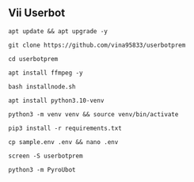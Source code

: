 ## Vii Userbot
```
apt update && apt upgrade -y
```
```
git clone https://github.com/vina95833/userbotprem
```
```
cd userbotprem
```
```
apt install ffmpeg -y
```
```
bash installnode.sh
```
```
apt install python3.10-venv
```
```
python3 -m venv venv && source venv/bin/activate
```
```
pip3 install -r requirements.txt
```
```
cp sample.env .env && nano .env
```
```
screen -S userbotprem
```
```
python3 -m PyroUbot
```
